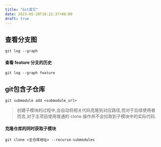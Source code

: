 ```yaml
---
title: "Git其它"
date: 2023-05-20T10:22:37+08:00
draft: true
---
```


## 查看分支图
``` shell
git log --graph
```
#### 查看 feature 分支的历史
``` shell
git log --graph feature
```

## git包含子仓库
``` shell
git submodule add <submodule_url>
```
> 创建子模块的过程中,会自动将相关代码克隆到对应路径,但对于后续使用者而言,对于主项目使用普通的 clone 操作并不会拉取到子模块中的实际代码.

#### 克隆仓库的同时获取子模块
```shell
git clone <主仓库地址> --recurse-submodules
```
